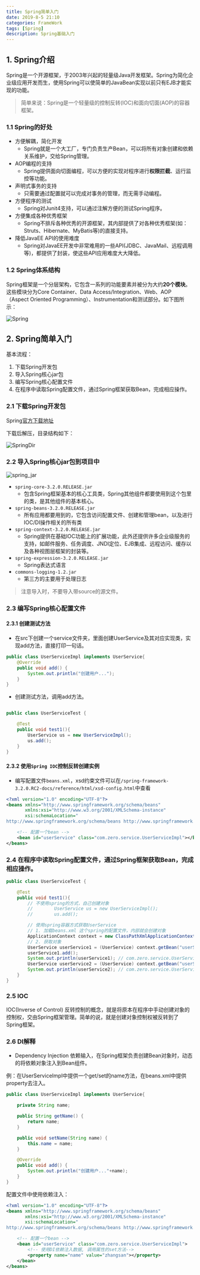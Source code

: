 ```yaml
---
title: Spring简单入门
date: 2019-8-5 21:10
categories: FrameWork
tags: [Spring]
description: Spring基础入门
---
```




## 1. Spring介绍

Spring是一个开源框架，于2003年兴起的轻量级Java开发框架。Spring为简化企业级应用开发而生，使用Spring可以使简单的JavaBean实现以前只有EJB才能实现的功能。

> 简单来说：Spring是一个轻量级的控制反转(IOC)和面向切面(AOP)的容器框架。



<!--more-->



### 1.1 Spring的好处

- 方便解耦，简化开发
  - Spring就是一个大工厂，专门负责生产Bean，可以将所有对象创建和依赖关系维护，交给Spring管理。
- AOP编程的支持
  - Spring提供面向切面编程，可以方便的实现对程序进行**权限拦截**、运行监控等功能。
- 声明式事务的支持
  - 只需要通过配置就可以完成对事务的管理，而无需手动编程。
- 方便程序的测试
  - Spring对Junit4支持，可以通过注解方便的测试Spring程序。
- 方便集成各种优秀框架
  - Spring不排斥各种优秀的开源框架，其内部提供了对各种优秀框架(如：Struts、Hibernate、MyBatis等)的直接支持。
- 降低JavaEE API的使用难度
  - Spring对JavaEE开发中非常难用的一些API(JDBC、JavaMail、远程调用等)，都提供了封装，使这些API应用难度大大降低。

### 1.2 Spring体系结构

Spring框架是一个分层架构，它包含一系列的功能要素并被分为大约**20个模块**。这些模块分为Core Container、Data Access/Integration、Web、AOP（Aspect Oriented Programming）、Instrumentation和测试部分。如下图所示：



![Spring](https://raw.githubusercontent.com/zero6996/GitNote-images/master/GitNote/2019/08/05/Spring-1565010640149.jpg)




## 2. Spring简单入门

基本流程：

1. 下载Spring开发包
2. 导入Spring核心jar包
3. 编写Spring核心配置文件
4. 在程序中读取Spring配置文件，通过Spring框架获取Bean，完成相应操作。



### 2.1 下载Spring开发包

Spring[官方下载地址](https://repo.spring.io/libs-release-local/org/springframework/spring/)

下载后解压，目录结构如下：



![SpringDir](https://raw.githubusercontent.com/zero6996/GitNote-images/master/GitNote/2019/08/05/SpringDir-1565010658795.jpg)


### 2.2 导入Spring核心jar包到项目中

![spring_jar](https://raw.githubusercontent.com/zero6996/GitNote-images/master/GitNote/2019/08/05/spring_jar-1565010729837.jpg)


- `spring-core-3.2.0.RELEASE.jar`
  - 包含Spring框架基本的核心工具类，Spring其他组件都要使用到这个包里的类，是其他组件的基本核心。
- `spring-beans-3.2.0.RELEASE.jar`
  - 所有应用都要用到的，它包含访问配置文件、创建和管理bean，以及进行IOC/DI操作相关的所有类
- `spring-context-3.2.0.RELEASE.jar`
  - Spring提供在基础IOC功能上的扩展功能，此外还提供许多企业级服务的支持，如邮件服务、任务调度、JNDI定位、EJB集成、远程访问、缓存以及各种视图层框架的封装等。
- `spring-expression-3.2.0.RELEASE.jar`
  - Spring表达式语言
- `commons-logging-1.2.jar`
  - 第三方的主要用于处理日志



> 注意导入时，不要导入带source的源文件。

### 2.3 编写Spring核心配置文件

#### 2.3.1 创建测试方法

- 在src下创建一个service文件夹，里面创建UserService及其对应实现类，实现add方法，直接打印一句话。

```java
public class UserServiceImpl implements UserService{
    @Override
    public void add() {
        System.out.println("创建用户...");
    }
}
```

- 创建测试方法，调用add方法。

```java

public class UserServiceTest {

    @Test
    public void test1(){
        UserService us = new UserServiceImpl();
        us.add();
    }
}
```



#### 2.3.2 使用`Spring IOC`控制反转创建实例

- 编写配置文件`beans.xml`，xsd约束文件可以在`/spring-framework-3.2.0.RC2-docs/reference/html/xsd-config.html`中查看

```xml
<?xml version="1.0" encoding="UTF-8"?>
<beans xmlns="http://www.springframework.org/schema/beans"
       xmlns:xsi="http://www.w3.org/2001/XMLSchema-instance"
       xsi:schemaLocation="
http://www.springframework.org/schema/beans http://www.springframework.org/schema/beans/spring-beans.xsd">

    <!-- 配置一个bean -->
    <bean id="userService" class="com.zero.service.UserServiceImpl"></bean>
</beans>
```



### 2.4 在程序中读取Spring配置文件，通过Spring框架获取Bean，完成相应操作。



```java
public class UserServiceTest {

    @Test
    public void test1(){
        // 不使用spring的方式，自己创建对象
        //        UserService us = new UserServiceImpl();
        //        us.add();

        // 使用spring容器方式获取UserService
        // 1. 加载beans.xml 这个spring的配置文件，内部就会创建对象
        ApplicationContext context = new ClassPathXmlApplicationContext("beans.xml");
		// 2. 获取对象
        UserService userService1 = (UserService) context.getBean("userService");
        userService1.add();
        System.out.println(userService1); // com.zero.service.UserServiceImpl@5f058f00
        UserService userService2 = (UserService) context.getBean("userService");
        System.out.println(userService2); // com.zero.service.UserServiceImpl@5f058f00
    }
}

```

### 2.5 IOC

IOC(Inverse of Control) 反转控制的概念，就是将原本在程序中手动创建对象的控制权，交由Spring框架管理。简单的说，就是创建对象控制权被反转到了Spring框架。



### 2.6 DI解释

- Dependency Injection 依赖输入，在Spring框架负责创建Bean对象时，动态的将依赖对象注入到Bean组件。



例：在UserServiceImpl中提供一个get/set的name方法，在beans.xml中提供property去注入。

```java
public class UserServiceImpl implements UserService{

    private String name;

    public String getName() {
        return name;
    }

    public void setName(String name) {
        this.name = name;
    }

    @Override
    public void add() {
        System.out.println("创建用户..."+name);
    }
}
```

配置文件中使用依赖注入：

```xml
<?xml version="1.0" encoding="UTF-8"?>
<beans xmlns="http://www.springframework.org/schema/beans"
       xmlns:xsi="http://www.w3.org/2001/XMLSchema-instance"
       xsi:schemaLocation="
http://www.springframework.org/schema/beans http://www.springframework.org/schema/beans/spring-beans.xsd">

    <!-- 配置一个bean -->
    <bean id="userService" class="com.zero.service.UserServiceImpl">
        <!-- 使用DI依赖注入数据, 调用属性的set方法-->
        <property name="name" value="zhangsan"></property>
    </bean>
</beans>
```


